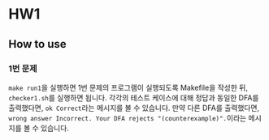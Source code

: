 # HW1

## How to use

### 1번 문제

`make run1`을 실행하면 1번 문제의 프로그램이 실행되도록 Makefile을 작성한 뒤, `checker1.sh`를 실행하면 됩니다.
각각의 테스트 케이스에 대해 정답과 동일한 DFA를 출력했다면, `ok Correct`라는 메시지를 볼 수 있습니다.
만약 다른 DFA를 출력했다면, `wrong answer Incorrect. Your DFA rejects "(counterexample)".`이라는 메시지를 볼 수 있습니다.
